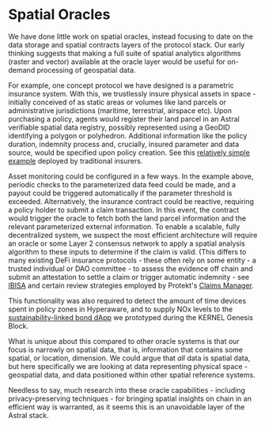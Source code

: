 # Spatial Oracles

We have done little work on spatial oracles, instead focusing to date on the data storage and spatial contracts layers of the protocol stack. Our early thinking suggests that making a full suite of spatial analytics algorithms \(raster and vector\) available at the oracle layer would be useful for on-demand processing of geospatial data.

For example, one concept protocol we have designed is a parametric insurance system. With this, we trustlessly insure physical assets in space - initially conceived of as static areas or volumes like land parcels or administrative jurisdictions \(maritime, terrestrial, airspace etc\). Upon purchasing a policy, agents would register their land parcel in an Astral verifiable spatial data registry, possibly represented using a GeoDID identifying a polygon or polyhedron. Additional information like the policy duration, indemnity process and, crucially, insured parameter and data source, would be specified upon policy creation. See this [relatively simple example](https://www.nature.org/en-us/what-we-do/our-insights/perspectives/insuring-nature-to-ensure-a-resilient-future/) deployed by traditional insurers.

Asset monitoring could be configured in a few ways. In the example above, periodic checks to the parameterized data feed could be made, and a payout could be triggered automatically if the parameter threshold is exceeded. Alternatively, the insurance contract could be reactive, requiring a policy holder to submit a claim transaction. In this event, the contract would trigger the oracle to fetch both the land parcel information and the relevant parameterized external information. To enable a scalable, fully decentralized system, we suspect the most efficient architecture will require an oracle or some Layer 2 consensus network to apply a spatial analysis algorithm to these inputs to determine if the claim is valid. \(This differs to many existing DeFi insurance protocols - these often rely on some entity - a trusted individual or DAO committee - to assess the evidence off chain and submit an attestation to settle a claim or trigger automatic indemnity - see [IBISA](https://ibisa.network/) and certain review strategies employed by Protekt's [Claims Manager](https://docs.protektprotocol.com/#/?id=protekt-contracts).

This functionality was also required to detect the amount of time devices spent in policy zones in Hyperaware, and to supply NOx levels to the [sustainability-linked bond dApp](https://github.com/AstralProtocol/sprout) we prototyped during the KERNEL Genesis Block.

What is unique about this compared to other oracle systems is that our focus is narrowly on spatial data, that is, information that contains some spatial, or location, dimension. We could argue that _all_ data is spatial data, but here specifically we are looking at data representing physical space - geospatial data, and data positioned within other spatial reference systems.

Needless to say, much research into these oracle capabilities - including privacy-preserving techniques - for bringing spatial insights on chain in an efficient way is warranted, as it seems this is an unavoidable layer of the Astral stack.

